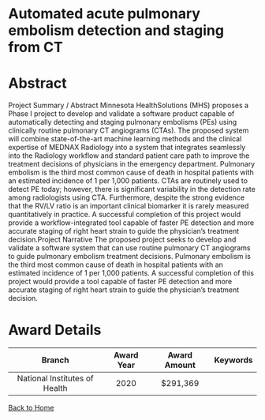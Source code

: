 
Automated acute pulmonary embolism detection and staging from CT
================================================================

# Abstract


Project Summary / Abstract
Minnesota HealthSolutions (MHS) proposes a Phase I project to develop and validate a software
product capable of automatically detecting and staging pulmonary embolisms (PEs) using clinically
routine pulmonary CT angiograms (CTAs). The proposed system will combine state-of-the-art
machine learning methods and the clinical expertise of MEDNAX Radiology into a system that
integrates seamlessly into the Radiology workflow and standard patient care path to improve the
treatment decisions of physicians in the emergency department. Pulmonary embolism is the third
most common cause of death in hospital patients with an estimated incidence of 1 per 1,000
patients. CTAs are routinely used to detect PE today; however, there is significant variability in the
detection rate among radiologists using CTA. Furthermore, despite the strong evidence that the
RV/LV ratio is an important clinical biomarker it is rarely measured quantitatively in practice. A
successful completion of this project would provide a workflow-integrated tool capable of faster PE
detection and more accurate staging of right heart strain to guide the physician’s treatment
decision.Project Narrative
The proposed project seeks to develop and validate a software system that can use routine
pulmonary CT angiograms to guide pulmonary embolism treatment decisions. Pulmonary embolism
is the third most common cause of death in hospital patients with an estimated incidence of 1 per
1,000 patients. A successful completion of this project would provide a tool capable of faster PE
detection and more accurate staging of right heart strain to guide the physician’s treatment
decision.  

# Award Details

|Branch|Award Year|Award Amount|Keywords|
| :---: | :---: | :---: | :---: |
|National Institutes of Health|2020|$291,369||
  
  


[Back to Home](https://github.com/chrischow/dod_sbir_awards/JH/#2454)